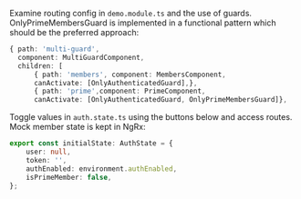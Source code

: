 Examine routing config in `demo.module.ts` and the use of guards. OnlyPrimeMembersGuard is implemented in a functional pattern which should be the preferred approach:

```typescript
{ path: 'multi-guard',
  component: MultiGuardComponent,
  children: [
      { path: 'members', component: MembersComponent,
      canActivate: [OnlyAuthenticatedGuard],},
      { path: 'prime',component: PrimeComponent,
      canActivate: [OnlyAuthenticatedGuard, OnlyPrimeMembersGuard]},
```

Toggle values in `auth.state.ts` using the buttons below and access routes. Mock member state is kept in NgRx:

```typescript
export const initialState: AuthState = {
    user: null,
    token: '',
    authEnabled: environment.authEnabled,
    isPrimeMember: false,
};
```
